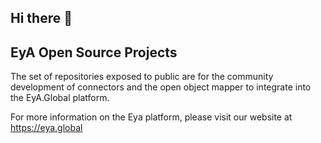 ## Hi there 👋

## EyA Open Source Projects

The set of repositories exposed to public are for the community development of connectors and the open object mapper to integrate into the EyA.Global platform.

For more information on the Eya platform, please visit our website at https://eya.global
